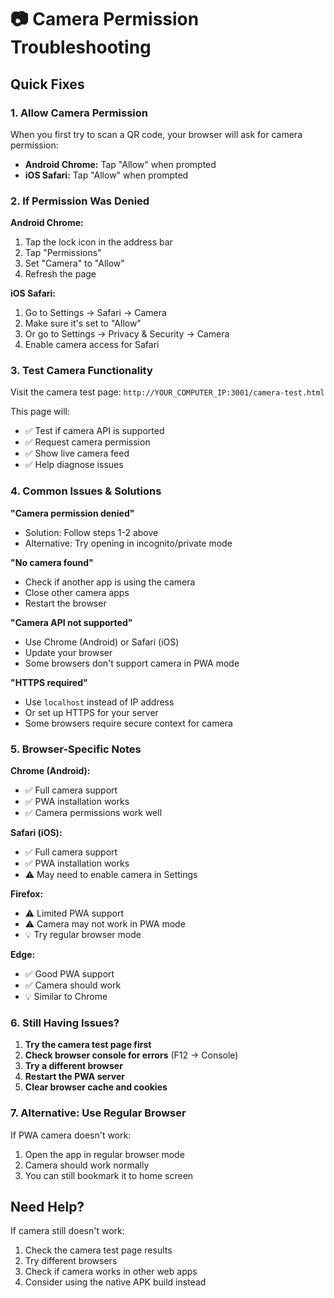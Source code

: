 # 📷 Camera Permission Troubleshooting

## Quick Fixes

### 1. **Allow Camera Permission**
When you first try to scan a QR code, your browser will ask for camera permission:
- **Android Chrome:** Tap "Allow" when prompted
- **iOS Safari:** Tap "Allow" when prompted

### 2. **If Permission Was Denied**
**Android Chrome:**
1. Tap the lock icon in the address bar
2. Tap "Permissions" 
3. Set "Camera" to "Allow"
4. Refresh the page

**iOS Safari:**
1. Go to Settings → Safari → Camera
2. Make sure it's set to "Allow"
3. Or go to Settings → Privacy & Security → Camera
4. Enable camera access for Safari

### 3. **Test Camera Functionality**
Visit the camera test page: `http://YOUR_COMPUTER_IP:3001/camera-test.html`

This page will:
- ✅ Test if camera API is supported
- ✅ Request camera permission
- ✅ Show live camera feed
- ✅ Help diagnose issues

### 4. **Common Issues & Solutions**

**"Camera permission denied"**
- Solution: Follow steps 1-2 above
- Alternative: Try opening in incognito/private mode

**"No camera found"**
- Check if another app is using the camera
- Close other camera apps
- Restart the browser

**"Camera API not supported"**
- Use Chrome (Android) or Safari (iOS)
- Update your browser
- Some browsers don't support camera in PWA mode

**"HTTPS required"**
- Use `localhost` instead of IP address
- Or set up HTTPS for your server
- Some browsers require secure context for camera

### 5. **Browser-Specific Notes**

**Chrome (Android):**
- ✅ Full camera support
- ✅ PWA installation works
- ✅ Camera permissions work well

**Safari (iOS):**
- ✅ Full camera support
- ✅ PWA installation works
- ⚠️ May need to enable camera in Settings

**Firefox:**
- ⚠️ Limited PWA support
- ⚠️ Camera may not work in PWA mode
- 💡 Try regular browser mode

**Edge:**
- ✅ Good PWA support
- ✅ Camera should work
- 💡 Similar to Chrome

### 6. **Still Having Issues?**

1. **Try the camera test page first**
2. **Check browser console for errors** (F12 → Console)
3. **Try a different browser**
4. **Restart the PWA server**
5. **Clear browser cache and cookies**

### 7. **Alternative: Use Regular Browser**
If PWA camera doesn't work:
1. Open the app in regular browser mode
2. Camera should work normally
3. You can still bookmark it to home screen

## Need Help?

If camera still doesn't work:
1. Check the camera test page results
2. Try different browsers
3. Check if camera works in other web apps
4. Consider using the native APK build instead
